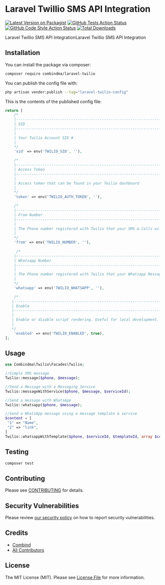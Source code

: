 # Laravel Twillio SMS API Integration

[![Latest Version on Packagist](https://img.shields.io/packagist/v/combindma/laravel-twilio.svg?style=flat-square)](https://packagist.org/packages/combindma/laravel-twilio)
[![GitHub Tests Action Status](https://img.shields.io/github/actions/workflow/status/combindma/laravel-twilio/run-tests.yml?branch=main&label=tests&style=flat-square)](https://github.com/combindma/laravel-twilio/actions?query=workflow%3Arun-tests+branch%3Amain)
[![GitHub Code Style Action Status](https://img.shields.io/github/actions/workflow/status/combindma/laravel-twilio/fix-php-code-style-issues.yml?branch=main&label=code%20style&style=flat-square)](https://github.com/combindma/laravel-twilio/actions?query=workflow%3A"Fix+PHP+code+style+issues"+branch%3Amain)
[![Total Downloads](https://img.shields.io/packagist/dt/combindma/laravel-twilio.svg?style=flat-square)](https://packagist.org/packages/combindma/laravel-twilio)

Laravel Twillio SMS API IntegrationLaravel Twillio SMS API Integration

## Installation

You can install the package via composer:

```bash
composer require combindma/laravel-twilio
```

You can publish the config file with:

```bash
php artisan vendor:publish --tag="laravel-twilio-config"
```

This is the contents of the published config file:

```php
return [
    /*
    |--------------------------------------------------------------------------
    | SID
    |--------------------------------------------------------------------------
    |
    | Your Twilio Account SID #
    |
    */
    'sid' => env('TWILIO_SID', ''),

    /*
    |--------------------------------------------------------------------------
    | Access Token
    |--------------------------------------------------------------------------
    |
    | Access token that can be found in your Twilio dashboard
    |
    */
    'token' => env('TWILIO_AUTH_TOKEN', ''),

    /*
    |--------------------------------------------------------------------------
    | From Number
    |--------------------------------------------------------------------------
    |
    | The Phone number registered with Twilio that your SMS & Calls will come from
    |
    */
    'from' => env('TWILIO_NUMBER', ''),
    
     /*
    |--------------------------------------------------------------------------
    | Whatsapp Number
    |--------------------------------------------------------------------------
    |
    | The Phone number registered with Twilio that your Whatsapp Messages will come from
    |
    */
    'whatsapp' => env('TWILIO_WHATSAPP', ''),

    /*
   |--------------------------------------------------------------------------
   | Enable
   |--------------------------------------------------------------------------
   |
   | Enable or disable script rendering. Useful for local development.
   |
   */
    'enabled' => env('TWILIO_ENABLED', true),
];
```

## Usage

```php
use Combindma\Twilio\Facades\Twilio;

//Simple SMS message
Twilio::message($phone, $message);

//Send a Message with a Messaging Service
Twilio::messageWithService($phone, $message, $serviceId);

//Send a message with WhatsApp
Twilio::whatsapp($phone, $message);

//Send a WhatsApp message using a message template & service
$content = [
 "1" => "Name",
 "2" => "link",
]
Twilio::whatsappWithTemplate($phone, $serviceId, $templateId, array $content);
```

## Testing

```bash
composer test
```

## Contributing

Please see [CONTRIBUTING](https://github.com/combindma/.github/blob/main/CONTRIBUTING.md) for details.

## Security Vulnerabilities

Please review [our security policy](../../security/policy) on how to report security vulnerabilities.

## Credits

- [Combind](https://github.com/combindma)
- [All Contributors](../../contributors)

## License

The MIT License (MIT). Please see [License File](LICENSE.md) for more information.
